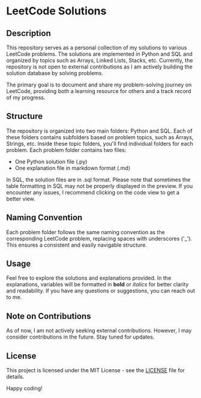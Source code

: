 # LeetCode Solutions

## Description
This repository serves as a personal collection of my solutions to various LeetCode problems. The solutions are implemented in Python and SQL and organized by topics such as Arrays, Linked Lists, Stacks, etc. Currently, the repository is not open to external contributions as I am actively building the solution database by solving problems.

The primary goal is to document and share my problem-solving journey on LeetCode, providing both a learning resource for others and a track record of my progress.

## Structure
The repository is organized into two main folders: Python and SQL. Each of these folders contains subfolders based on problem topics, such as Arrays, Strings, etc. Inside these topic folders, you'll find individual folders for each problem. Each problem folder contains two files:
- One Python solution file (.py)
- One explanation file in markdown format (.md)

In SQL, the solution files are in .sql format. Please note that sometimes the table formatting in SQL may not be properly displayed in the preview. If you encounter any issues, I recommend clicking on the code view to get a better view.

## Naming Convention
Each problem folder follows the same naming convention as the corresponding LeetCode problem, replacing spaces with underscores ('_'). This ensures a consistent and easily navigable structure.

## Usage
Feel free to explore the solutions and explanations provided. In the explanations, variables will be formatted in **bold** or *italics* for better clarity and readability.
If you have any questions or suggestions, you can reach out to me.

## Note on Contributions
As of now, I am not actively seeking external contributions. However, I may consider contributions in the future. Stay tuned for updates.

## License
This project is licensed under the MIT License - see the [LICENSE](LICENSE) file for details.

Happy coding!
